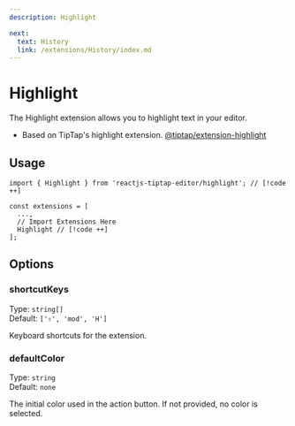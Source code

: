 ```yaml
---
description: Highlight

next:
  text: History
  link: /extensions/History/index.md
---
```


# Highlight

The Highlight extension allows you to highlight text in your editor.

- Based on TipTap's highlight extension. [@tiptap/extension-highlight](https://tiptap.dev/docs/editor/extensions/marks/highlight)

## Usage

```tsx
import { Highlight } from 'reactjs-tiptap-editor/highlight'; // [!code ++]

const extensions = [
  ...,
  // Import Extensions Here
  Highlight // [!code ++]
];
```

## Options

### shortcutKeys

Type: `string[]`\
Default: `['⇧', 'mod', 'H']`

Keyboard shortcuts for the extension.

### defaultColor

Type: `string`\
Default: `none`

The initial color used in the action button. If not provided, no color is selected.

